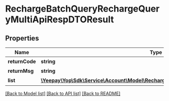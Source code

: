 # RechargeBatchQueryRechargeQueryMultiApiRespDTOResult

## Properties
Name | Type | Description | Notes
------------ | ------------- | ------------- | -------------
**returnCode** | **string** | 返回码 | [optional] 
**returnMsg** | **string** | 返回信息 | [optional] 
**list** | [**\Yeepay\Yop\Sdk\Service\Account\Model\RechargeBatchQueryRechargeOrderApiDtoResult[]**](RechargeBatchQueryRechargeOrderApiDtoResult.md) | 明细 | [optional] 

[[Back to Model list]](../README.md#documentation-for-models) [[Back to API list]](../README.md#documentation-for-api-endpoints) [[Back to README]](../README.md)


